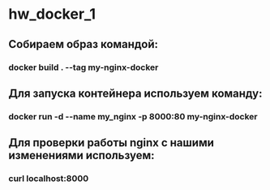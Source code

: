 # hw_docker_1
## Собираем образ командой:
### docker build . --tag my-nginx-docker
## Для запуска контейнера используем команду:
### docker run -d --name my_nginx -p 8000:80 my-nginx-docker
## Для проверки работы nginx с нашими изменениями используем:
### curl localhost:8000
